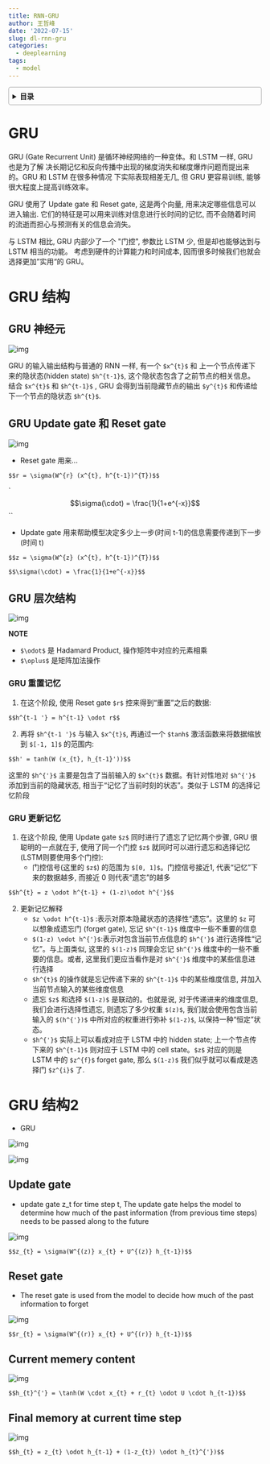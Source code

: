```yaml
---
title: RNN-GRU
author: 王哲峰
date: '2022-07-15'
slug: dl-rnn-gru
categories:
  - deeplearning
tags:
  - model
---
```


<style>
details {
    border: 1px solid #aaa;
    border-radius: 4px;
    padding: .5em .5em 0;
}
summary {
    font-weight: bold;
    margin: -.5em -.5em 0;
    padding: .5em;
}
details[open] {
    padding: .5em;
}
details[open] summary {
    border-bottom: 1px solid #aaa;
    margin-bottom: .5em;
}
</style>

<details><summary>目录</summary><p>

- [GRU](#gru)
- [GRU 结构](#gru-结构)
  - [GRU 神经元](#gru-神经元)
  - [GRU Update gate 和 Reset gate](#gru-update-gate-和-reset-gate)
  - [GRU 层次结构](#gru-层次结构)
    - [GRU 重置记忆](#gru-重置记忆)
    - [GRU 更新记忆](#gru-更新记忆)
- [GRU 结构2](#gru-结构2)
  - [Update gate](#update-gate)
  - [Reset gate](#reset-gate)
  - [Current memery content](#current-memery-content)
  - [Final memory at current time step](#final-memory-at-current-time-step)
</p></details><p></p>

# GRU

GRU (Gate Recurrent Unit) 是循环神经网络的一种变体。和 LSTM 一样, GRU 也是为了解
决长期记忆和反向传播中出现的梯度消失和梯度爆炸问题而提出来的。GRU 和 LSTM 在很多种情况
下实际表现相差无几, 但 GRU 更容易训练, 能够很大程度上提高训练效率。

GRU 使用了 Update gate 和 Reset gate, 这是两个向量, 用来决定哪些信息可以进入输出. 
它们的特征是可以用来训练对信息进行长时间的记忆, 而不会随着时间的流逝而担心与预测有关的信息会消失。

与 LSTM 相比, GRU 内部少了一个 "门控", 参数比 LSTM 少, 但是却也能够达到与 LSTM 相当的功能。
考虑到硬件的计算能力和时间成本, 因而很多时候我们也就会选择更加”实用“的 GRU。

# GRU 结构

## GRU 神经元

![img](images/GRU.jpg)

GRU 的输入输出结构与普通的 RNN 一样, 有一个 `$x^{t}$` 和 上一个节点传递下来的隐状态(hidden state) `$h^{t-1}$`, 
这个隐状态包含了之前节点的相关信息。结合 `$x^{t}$` 和 `$h^{t-1}$` , GRU 会得到当前隐藏节点的输出 `$y^{t}$` 
和传递给下一个节点的隐状态 `$h^{t}$`.


## GRU Update gate 和 Reset gate

![img](images/GRU_r_z.jpg)

- Reset gate 用来...

`$$r = \sigma(W^{r} (x^{t}, h^{t-1})^{T})$$`

`$$\sigma(\cdot) = \frac{1}{1+e^{-x}}$$``

- Update gate 用来帮助模型决定多少上一步(时间 t-1)的信息需要传递到下一步(时间 t)

`$$z = \sigma(W^{z} (x^{t}, h^{t-1})^{T})$$`

`$$\sigma(\cdot) = \frac{1}{1+e^{-x}}$$`

## GRU 层次结构

![img](images/GRU_unit.png)

**NOTE**

- `$\odot$` 是 Hadamard Product, 操作矩阵中对应的元素相乘
- `$\oplus$` 是矩阵加法操作

### GRU 重置记忆

1. 在这个阶段, 使用 Reset gate `$r$` 控来得到“重置”之后的数据:
      
`$$h^{t-1 '} = h^{t-1} \odot r$$`

2. 再将 `$h^{t-1 '}$` 与输入 `$x^{t}$`, 再通过一个 `$tanh$` 激活函数来将数据缩放到 `$[-1, 1]$` 的范围内:

`$$h' = tanh(W (x_{t}, h_{t-1}'))$$`

这里的 `$h^{'}$` 主要是包含了当前输入的 `$x^{t}$` 数据。有针对性地对 `$h^{'}$` 添加到当前的隐藏状态, 
相当于“记忆了当前时刻的状态”。类似于 LSTM 的选择记忆阶段

### GRU 更新记忆

1. 在这个阶段, 使用 Update gate `$z$` 同时进行了遗忘了记忆两个步骤, GRU 很聪明的一点就在于, 使用了同一个门控 `$z$` 就同时可以进行遗忘和选择记忆(LSTM则要使用多个门控):
    - 门控信号(这里的 `$z$`) 的范围为 `$[0, 1]$`。门控信号接近1, 代表“记忆”下来的数据越多, 而接近 0 则代表“遗忘”的越多

`$$h^{t} = z \odot h^{t-1} + (1-z)\odot h^{'}$$`

2. 更新记忆解释
    - `$z \odot h^{t-1}$` :表示对原本隐藏状态的选择性“遗忘”。这里的
      `$z` 可以想象成遗忘门 (forget gate), 忘记 `$h^{t-1}$` 维度中一些不重要的信息
    - `$(1-z) \odot h^{'}$`:表示对包含当前节点信息的 `$h^{'}$` 进行选择性“记忆”。与上面类似, 
      这里的 `$(1-z)$` 同理会忘记 `$h^{'}$` 维度中的一些不重要的信息。或者, 这里我们更应当看作是对
      `$h^{'}$` 维度中的某些信息进行选择
    - `$h^{t}$` 的操作就是忘记传递下来的 `$h^{t-1}$` 中的某些维度信息, 并加入当前节点输入的某些维度信息
    - 遗忘 `$z$` 和选择 `$(1-z)$` 是联动的。也就是说, 对于传递进来的维度信息, 我们会进行选择性遗忘, 则遗忘了多少权重
      `$(z)$`, 我们就会使用包含当前输入的 `$(h^{'})$` 中所对应的权重进行弥补 `$(1-z)$`, 以保持一种“恒定”状态。
    - `$h^{'}$` 实际上可以看成对应于 LSTM 中的 hidden state; 上一个节点传下来的 `$h^{t-1}$` 则对应于 LSTM 中的 cell
      state。`$z$` 对应的则是 LSTM 中的 `$z^{f}$` forget gate, 那么 `$(1-z)$` 我们似乎就可以看成是选择门 `$z^{i}$` 了.

# GRU 结构2

- GRU 

![img](images/GRU_rnn.png)

![img](images/GRU_unit2.png)

## Update gate

 - update gate z_t for time step t, The update gate helps the model to determine how much of the past information (from previous time steps) needs to be passed along to the future

![img](images/GRU_z.png)

`$$z_{t} = \sigma(W^{(z)} x_{t} + U^{(z)} h_{t-1})$$`

## Reset gate

- The reset gate is used from the model to decide how much of the past information to forget

![img](images/GRU_r.png)

`$$r_{t} = \sigma(W^{(r)} x_{t} + U^{(r)} h_{t-1})$$`

## Current memery content

![img](images/GRU_current.png)

`$$h_{t}^{'} = \tanh(W \cdot x_{t} + r_{t} \odot U \cdot h_{t-1})$$`

## Final memory at current time step

![img](images/GRU_output.png)

`$$h_{t} = z_{t} \odot h_{t-1} + (1-z_{t}) \odot h_{t}^{'})$$`

